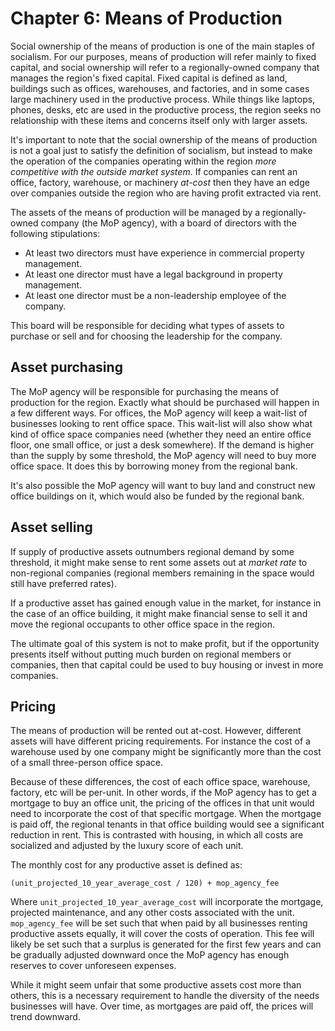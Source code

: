 # Chapter 6: Means of Production

Social ownership of the means of production is one of the main staples of socialism. For our purposes, means of production will refer mainly to fixed capital, and social ownership will refer to a regionally-owned company that manages the region's fixed capital. Fixed capital is defined as land, buildings such as offices, warehouses, and factories, and in some cases large machinery used in the productive process. While things like laptops, phones, desks, etc are used in the productive process, the region seeks no relationship with these items and concerns itself only with larger assets.

It's important to note that the social ownership of the means of production is not a goal just to satisfy the definition of socialism, but instead to make the operation of the companies operating within the region *more competitive with the outside market system*. If companies can rent an office, factory, warehouse, or machinery *at-cost* then they have an edge over companies outside the region who are having profit extracted via rent.

The assets of the means of production will be managed by a regionally-owned company (the MoP agency), with a board of directors with the following stipulations:

- At least two directors must have experience in commercial property management.
- At least one director must have a legal background in property management.
- At least one director must be a non-leadership employee of the company.

This board will be responsible for deciding what types of assets to purchase or sell and for choosing the leadership for the company.

## Asset purchasing

The MoP agency will be responsible for purchasing the means of production for the region. Exactly what should be purchased will happen in a few different ways. For offices, the MoP agency will keep a wait-list of businesses looking to rent office space. This wait-list will also show what kind of office space companies need (whether they need an entire office floor, one small office, or just a desk somewhere). If the demand is higher than the supply by some threshold, the MoP agency will need to buy more office space. It does this by borrowing money from the regional bank.

It's also possible the MoP agency will want to buy land and construct new office buildings on it, which would also be funded by the regional bank.

## Asset selling

If supply of productive assets outnumbers regional demand by some threshold, it might make sense to rent some assets out at *market rate* to non-regional companies (regional members remaining in the space would still have preferred rates).

If a productive asset has gained enough value in the market, for instance in the case of an office building, it might make financial sense to sell it and move the regional occupants to other office space in the region.

The ultimate goal of this system is not to make profit, but if the opportunity presents itself without putting much burden on regional members or companies, then that capital could be used to buy housing or invest in more companies.

## Pricing

The means of production will be rented out at-cost. However, different assets will have different pricing requirements. For instance the cost of a warehouse used by one company might be significantly more than the cost of a small three-person office space.

Because of these differences, the cost of each office space, warehouse, factory, etc will be per-unit. In other words, if the MoP agency has to get a mortgage to buy an office unit, the pricing of the offices in that unit would need to incorporate the cost of that specific mortgage. When the mortgage is paid off, the regional tenants in that office building would see a significant reduction in rent. This is contrasted with housing, in which all costs are socialized and adjusted by the luxury score of each unit.

The monthly cost for any productive asset is defined as:

```
(unit_projected_10_year_average_cost / 120) + mop_agency_fee
```

Where `unit_projected_10_year_average_cost` will incorporate the mortgage, projected maintenance, and any other costs associated with the unit. `mop_agency_fee` will be set such that when paid by all businesses renting productive assets equally, it will cover the costs of operation. This fee will likely be set such that a surplus is generated for the first few years and can be gradually adjusted downward once the MoP agency has enough reserves to cover unforeseen expenses.

While it might seem unfair that some productive assets cost more than others, this is a necessary requirement to handle the diversity of the needs businesses will have. Over time, as mortgages are paid off, the prices will trend downward.

